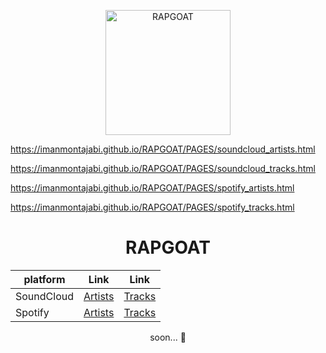 <p align="center">
    <img src="https://github.com/ImanMontajabi/RAPGOAT/assets/52942515/9d19458a-e251-4832-9a06-268ada44d587" alt="RAPGOAT" width="200"
</p>

    
https://imanmontajabi.github.io/RAPGOAT/PAGES/soundcloud_artists.html

https://imanmontajabi.github.io/RAPGOAT/PAGES/soundcloud_tracks.html

https://imanmontajabi.github.io/RAPGOAT/PAGES/spotify_artists.html

https://imanmontajabi.github.io/RAPGOAT/PAGES/spotify_tracks.html


<h1 align="center">RAPGOAT</h1>


| platform | Link | Link |
| -------- | -------| ------ |
| SoundCloud | [Artists](https://imanmontajabi.github.io/RAPGOAT/PAGES/soundcloud_artists.html) | [Tracks](https://imanmontajabi.github.io/RAPGOAT/PAGES/soundcloud_artists.html) |
| Spotify | [Artists](https://imanmontajabi.github.io/RAPGOAT/PAGES/spotify_artists.html) | [Tracks](https://imanmontajabi.github.io/RAPGOAT/PAGES/spotify_tracks.html) |


<p align="center"
>soon... 🐐️</p>
